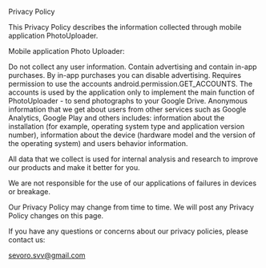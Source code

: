 Privacy Policy

This Privacy Policy describes the information collected through mobile application PhotoUploader.

Mobile application Photo Uploader:

Do not collect any user information. Contain advertising and contain in-app purchases. By in-app purchases you can disable advertising. Requires permission to use the accounts android.permission.GET_ACCOUNTS. The accounts is used by the application only to implement the main function of PhotoUploader - to send photographs to your Google Drive. Anonymous information that we get about users from other services such as Google Analytics, Google Play and others includes: information about the installation (for example, operating system type and application version number), information about the device (hardware model and the version of the operating system) and users behavior information.

All data that we collect is used for internal analysis and research to improve our products and make it better for you.

We are not responsible for the use of our applications of failures in devices or breakage.

Our Privacy Policy may change from time to time. We will post any Privacy Policy changes on this page.

If you have any questions or concerns about our privacy policies, please contact us:

sevoro.svv@gmail.com
